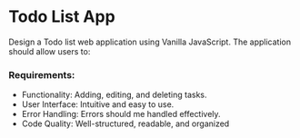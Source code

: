 # Todo List App

Design a Todo list web application using Vanilla JavaScript. 
The application should allow users to:

### Requirements:
- Functionality: Adding, editing, and deleting tasks.
- User Interface: Intuitive and easy to use.
- Error Handling: Errors should me handled effectively.
- Code Quality: Well-structured, readable, and organized